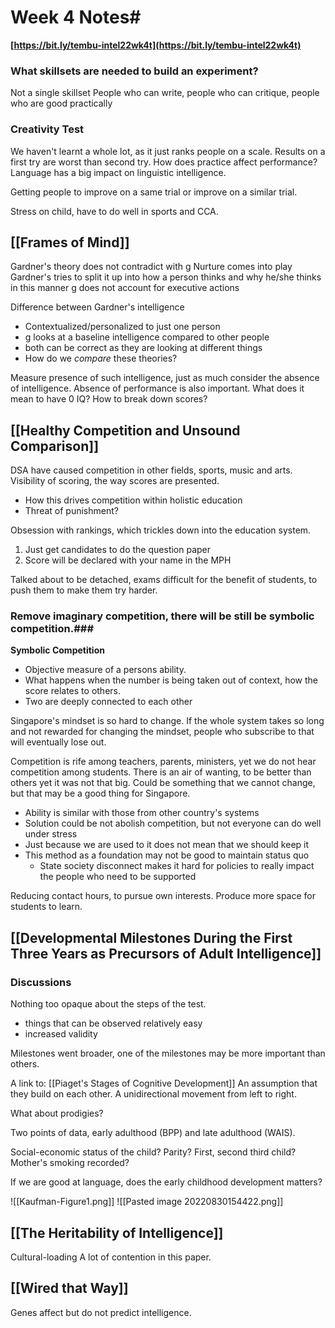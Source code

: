 # Week 4 Notes#

**[https://bit.ly/tembu-intel22wk4t](https://bit.ly/tembu-intel22wk4t)**

### What skillsets are needed to build an experiment?
Not a single skillset
People who can write, people who can critique, people who are good practically

### Creativity Test
We haven't learnt a whole lot, as it just ranks people on a scale.
Results on a first try are worst than second try.
How does practice affect performance?
Language has a big impact on linguistic intelligence.

Getting people to improve on a same trial or improve on a similar trial.

Stress on child, have to do well in sports and CCA.

## [[Frames of Mind]]
Gardner's theory does not contradict with g
Nurture comes into play
Gardner's tries to split it up into how a person thinks and why he/she thinks in this manner
g does not account for executive actions

Difference between Gardner's intelligence
- Contextualized/personalized to just one person
- g looks at a baseline intelligence compared to other people
- both can be correct as they are looking at different things
- How do we *compare* these theories?

Measure presence of such intelligence, just as much consider the absence of intelligence.
Absence of performance is also important.
What does it mean to have 0 IQ?
How to break down scores?

## [[Healthy Competition and Unsound Comparison]]
DSA have caused competition in other fields, sports, music and arts.
Visibility of scoring, the way scores are presented. 
- How this drives competition within holistic education
- Threat of punishment?

Obsession with rankings, which trickles down into the education system. 
1) Just get candidates to do the question paper
2) Score will be declared with your name in the MPH

Talked about to be detached, exams difficult for the benefit of students, to push them to make them try harder.

### Remove imaginary competition, there will be still be symbolic competition.###
**Symbolic Competition**
- Objective measure of a persons ability.
- What happens when the number is being taken out of context, how the score relates to others.
- Two are deeply connected to each other

Singapore's mindset is so hard to change. If the whole system takes so long and not rewarded for changing the mindset, people who subscribe to that will eventually lose out.

Competition is rife among teachers, parents, ministers, yet we do not hear competition among students.
There is an air of wanting, to be better than others yet it was not that big.
Could be something that we cannot change, but that may be a good thing for Singapore.
- Ability is similar with those from other country's systems
- Solution could be not abolish competition, but not everyone can do well under stress
- Just because we are used to it does not mean that we should keep it
- This method as a foundation may not be good to maintain status quo
	- State society disconnect makes it hard for policies to really impact the people who need to be supported

Reducing contact hours, to pursue own interests. Produce more space for students to learn.

## [[Developmental Milestones During the First Three Years as Precursors of Adult Intelligence]]

### Discussions
Nothing too opaque about the steps of the test.
- things that can be observed relatively easy
- increased validity

Milestones went broader, one of the milestones may be more important than others.

A link to: [[Piaget's Stages of Cognitive Development]]
An assumption that they build on each other. A unidirectional movement from left to right.

What about prodigies?

Two points of data, early adulthood (BPP) and late adulthood (WAIS).

Social-economic status of the child?
Parity? First, second third child?
Mother's smoking recorded?

If we are good at language, does the early childhood development matters?

![[Kaufman-Figure1.png]]
![[Pasted image 20220830154422.png]]





## [[The Heritability of Intelligence]]

Cultural-loading
A lot of contention in this paper.



## [[Wired that Way]] 

Genes affect but do not predict intelligence.



